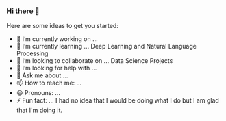 ### Hi there 👋


Here are some ideas to get you started:

- 🔭 I’m currently working on ...
- 🌱 I’m currently learning ... Deep Learning and Natural Language Processing
- 👯 I’m looking to collaborate on ... Data Science Projects
- 🤔 I’m looking for help with ... 
- 💬 Ask me about ...
- 📫 How to reach me: ...
- 😄 Pronouns: ...
- ⚡ Fun fact: ... I had no idea that I would be doing what I do but I am glad that I'm doing it.

